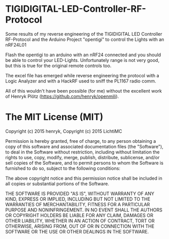 # TIGIDIGITAL-LED-Controller-RF-Protocol
Some results of my reverse engineering of the TIGIDIGITAL LED Controller RF-Protocol and the Arduino Project "opentigi" to control the Lights with an nRF24L01

Flash the opentigi to an arduino with an nRF24 connected and you should be able to control your LED-Lights.
Unfortunately range is not very good, but this is true for the original remote controls too.

The excel file has emerged while reverse engineering the protocol with a Logic Analyzer and with a HackRF used to sniff the PL1167 radio comm.

All of this wouldn't have been possible (for me) without the excellent work of Henryk Plötz (https://github.com/henryk/openmili).


# The MIT License (MIT)

Copyright (c) 2015 henryk, Copyright (c) 2015 LichtiMC

Permission is hereby granted, free of charge, to any person obtaining a copy
of this software and associated documentation files (the "Software"), to deal
in the Software without restriction, including without limitation the rights
to use, copy, modify, merge, publish, distribute, sublicense, and/or sell
copies of the Software, and to permit persons to whom the Software is
furnished to do so, subject to the following conditions:

The above copyright notice and this permission notice shall be included in all
copies or substantial portions of the Software.

THE SOFTWARE IS PROVIDED "AS IS", WITHOUT WARRANTY OF ANY KIND, EXPRESS OR
IMPLIED, INCLUDING BUT NOT LIMITED TO THE WARRANTIES OF MERCHANTABILITY,
FITNESS FOR A PARTICULAR PURPOSE AND NONINFRINGEMENT. IN NO EVENT SHALL THE
AUTHORS OR COPYRIGHT HOLDERS BE LIABLE FOR ANY CLAIM, DAMAGES OR OTHER
LIABILITY, WHETHER IN AN ACTION OF CONTRACT, TORT OR OTHERWISE, ARISING FROM,
OUT OF OR IN CONNECTION WITH THE SOFTWARE OR THE USE OR OTHER DEALINGS IN THE
SOFTWARE.
